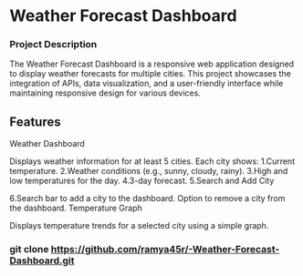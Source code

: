 # Weather Forecast Dashboard
### Project Description

The Weather Forecast Dashboard is a responsive web application designed to display weather forecasts for multiple cities. This project showcases the integration of APIs, data visualization, and a user-friendly interface while maintaining responsive design for various devices.


## Features

Weather Dashboard

Displays weather information for at least 5 cities.
Each city shows:
1.Current temperature.
2.Weather conditions (e.g., sunny, cloudy, rainy).
3.High and low temperatures for the day.
4.3-day forecast.
5.Search and Add City

6.Search bar to add a city to the dashboard.
Option to remove a city from the dashboard.
Temperature Graph

Displays temperature trends for a selected city using a simple graph.


### git clone https://github.com/ramya45r/-Weather-Forecast-Dashboard.git







